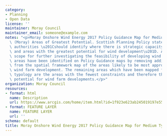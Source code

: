 ```yaml
---
category:
- Planning
- Open Data
license: ''
maintainer: Moray Council
maintainer_email: someone@example.com
notes: "<p>Moray Onshore Wind Energy 2017 Policy Guidance Map for Medium Typologies\
  \ (Moray) Areas of Greatest Potential. Scottish Planning Policy states that planning\
  \ authorities \u201Cshould identify where there is strategic capacity for wind farms,\
  \ and areas with the greatest potential for wind development\u201D. Areas of greatest\
  \ scope for further investigating the feasibility of developing wind farms. These\
  \ areas have been identified on Policy Guidance maps by removing additional constraints\
  \ from the spatial framework map of the areas likely to be most appropriate for\
  \ wind farm development. The remaining areas which have been mapped for each development\
  \ typology are the areas with the fewest constraints and therefore the greatest\
  \ potential for wind farm developments.</p>"
organization: Moray Council
resources:
- format: html
  name: Description
  url: https://www.arcgis.com/home/item.html?id=1f923e623ab245019197e556c1a31daf
- format: FEATURE LAYER
  name: FEATURE LAYER
  url: ''
schema: default
title: Moray Onshore Wind Energy 2017 Policy Guidance Map for Medium Typologies (Moray)
---
```

